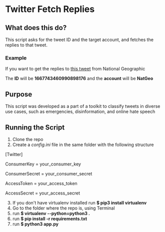 # Twitter Fetch Replies

## What does this do?
This script asks for the tweet ID and the target account, and fetches the replies to that tweet. 

### Example
If you want to get the replies to [this tweet](https://twitter.com/NatGeo/status/1667743460990898176) from National Geographic

The **ID** will be **1667743460990898176** and the **account** will be **NatGeo**

## Purpose 

This script was developed as a part of a toolkit to classify tweets in diverse use cases, such as emergencies, disinformation, and online hate speech

## Running the Script 

1. Clone the repo
2. Create a *config.ini* file in the same folder with the following structure


[Twitter]

ConsumerKey = your_consumer_key

ConsumerSecret = your_consumer_secret

AccessToken = your_access_token

AccessSecret = your_access_secret

3. If you don't have virtualenv installed  run  **$ pip3 install virtualenv**
4. Go to the folder where the repo is, using Terminal
5. run **$ virtualenv --python=python3 .**
6. run **$ pip install -r requirements.txt**
7. run **$ python3 app.py**


